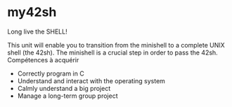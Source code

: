 # my42sh
Long live the SHELL! 

This unit will enable you to transition from the minishell to a complete UNIX shell (the 42sh).
The minishell is a crucial step in order to pass the 42sh.
Compétences à acquérir
- Correctly program in C
- Understand and interact with the operating system
- Calmly understand a big project
- Manage a long-term group project